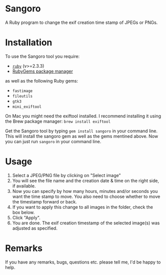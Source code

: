 # Sangoro
A Ruby program to change the exif creation time stamp of JPEGs or PNGs.<br>


# Installation
To use the Sangoro tool you require:
<ul>
  <li> <a href="https://www.ruby-lang.org/en/downloads/"><code>ruby</code></a> (v>=2.3.3)
  <li><a href="https://rubygems.org/pages/download">RubyGems package manager</a></li>
</ul>
as well as the following Ruby gems:  
<ul>
  <li><code>fastimage</code>
  <li><code>fileutils</code>
  <li><code>gtk3</code>
  <li><code>mini_exiftool</code></li>
</ul>  

On Mac you might need the exiftool installed. I recommend installing it using the Brew package manager:
```brew install exiftool```

Get the Sangoro tool by typing ```gem install sangoro``` in your command line. This will install the sangoro gem as well as the gems mentined above.
Now you can just run ```sangoro``` in your command line.

# Usage
1. Select a JPEG/PNG file by clicking on "Select image"
2. You will see the file name and the creation date & time on the right side, if available.
3. Now you can specify by how many hours, minutes and/or seconds you want the time stamp to move. You also need to choose whether to move the timestamp forward or back.
4. If you want to apply this change to all images in the folder, check the box below.
5. Click "Apply". 
6. You are done. The exif creation timestamp of the selected image(s) was adjusted as specified.

# Remarks  
If you have any remarks, bugs, questions etc. please tell me, I'd be happy to help. 